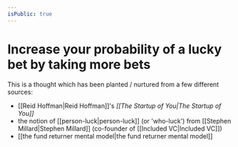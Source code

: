 ```yaml
---
isPublic: true
---
```


# Increase your probability of a lucky bet by taking more bets

This is a thought which has been planted / nurtured from a few different sources:

- [[Reid Hoffman|Reid Hoffman]]'s *[[The Startup of You|The Startup of You]]*
- the notion of [[person-luck|person-luck]] (or 'who-luck') from [[Stephen Millard|Stephen Millard]] (co-founder of [[Included VC|Included VC]])
- [[the fund returner mental model|the fund returner mental model]]